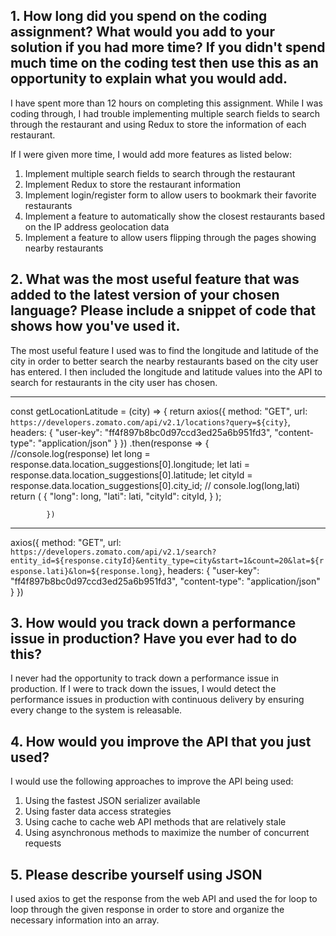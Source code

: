 ## 1. How long did you spend on the coding assignment? What would you add to your solution if you had more time? If you didn't spend much time on the coding test then use this as an opportunity to explain what you would add.

I have spent more than 12 hours on completing this assignment. While I was coding through, I had trouble implementing multiple search fields to search through the restaurant and using Redux to store the information of each restaurant. 

If I were given more time, I would add more features as listed below: 

1.	Implement multiple search fields to search through the restaurant
2.	Implement Redux to store the restaurant information
3.	Implement login/register form to allow users to bookmark their favorite restaurants
4.	Implement a feature to automatically show the closest restaurants based on the IP address geolocation data 
5.	Implement a feature to allow users flipping through the pages showing nearby restaurants


## 2. What was the most useful feature that was added to the latest version of your chosen language? Please include a snippet of code that shows how you've used it.

The most useful feature I used was to find the longitude and latitude of the city in order to better search the nearby restaurants based on the city user has entered. I then included the longitude and latitude values into the API to search for restaurants in the city user has chosen. 

*****************
const getLocationLatitude = (city) => {
        return axios({
            method: "GET",
            url: `https://developers.zomato.com/api/v2.1/locations?query=${city}`,
            headers: {
                "user-key": "ff4f897b8bc0d97ccd3ed25a6b951fd3",
                "content-type": "application/json"
            }
        })
            .then(response => {           
                //console.log(response)
                let long = response.data.location_suggestions[0].longitude;
                let lati = response.data.location_suggestions[0].latitude;
                let cityId = response.data.location_suggestions[0].city_id;
                // console.log(long,lati)
                return (
                    {
                        "long": long,
                        "lati": lati,
                        "cityId": cityId,
                    }
                );

            })

****************

axios({
                        method: "GET",
                        url: `https://developers.zomato.com/api/v2.1/search?entity_id=${response.cityId}&entity_type=city&start=1&count=20&lat=${response.lati}&lon=${response.long}`,
                        headers: {
                            "user-key": "ff4f897b8bc0d97ccd3ed25a6b951fd3",
                            "content-type": "application/json"
                        }
                    })

## 3. How would you track down a performance issue in production? Have you ever had to do this?

I never had the opportunity to track down a performance issue in production. If I were to track down the issues, I would detect the performance issues in production with continuous delivery by ensuring every change to the system is releasable. 

## 4. How would you improve the API that you just used?

I would use the following approaches to improve the API being used: 

1.	Using the fastest JSON serializer available
2.	Using faster data access strategies
3.	Using cache to cache web API methods that are relatively stale
4.	Using asynchronous methods to maximize the number of concurrent requests

## 5. Please describe yourself using JSON

I used axios to get the response from the web API and used the for loop to loop through the given response in order to store and organize the necessary information into an array.